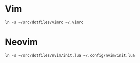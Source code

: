 # Vim

```
ln -s ~/src/dotfiles/vimrc ~/.vimrc
```


# Neovim

```
ln -s ~/src/dotfiles/nvim/init.lua ~/.config/nvim/init.lua
```
